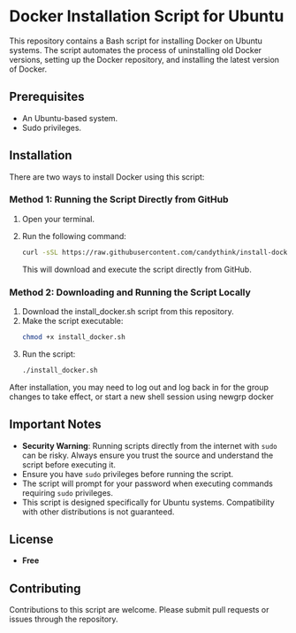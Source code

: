 # Docker Installation Script for Ubuntu

This repository contains a Bash script for installing Docker on Ubuntu systems. The script automates the process of uninstalling old Docker versions, setting up the Docker repository, and installing the latest version of Docker.

## Prerequisites

- An Ubuntu-based system.
- Sudo privileges.

## Installation

There are two ways to install Docker using this script:

### Method 1: Running the Script Directly from GitHub

1. Open your terminal.

2. Run the following command:
   ```bash
   curl -sSL https://raw.githubusercontent.com/candythink/install-docker/main/install_docker.sh | sudo bash
    ```
    This will download and execute the script directly from GitHub.

### Method 2: Downloading and Running the Script Locally
1. Download the install_docker.sh script from this repository.
2. Make the script executable:
    ```bash
   chmod +x install_docker.sh
    ```
3. Run the script:
    ```bash
    ./install_docker.sh
    ```
After installation, you may need to log out and log back in for the group changes to take effect, or start a new shell session using newgrp docker

## Important Notes

- **Security Warning**: Running scripts directly from the internet with `sudo` can be risky. Always ensure you trust the source and understand the script before executing it.
- Ensure you have `sudo` privileges before running the script.
- The script will prompt for your password when executing commands requiring `sudo` privileges.
- This script is designed specifically for Ubuntu systems. Compatibility with other distributions is not guaranteed.

## License

- **Free**

## Contributing

Contributions to this script are welcome. Please submit pull requests or issues through the repository.

